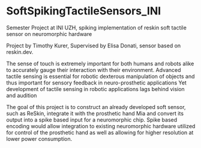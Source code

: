 # SoftSpikingTactileSensors_INI
Semester Project at INI UZH, spiking implementation of reskin soft tactile sensor on neuromorphic hardware

Project by Timothy Kurer, Supervised by Elisa Donati, sensor based on reskin.dev.

The sense of touch is extremely important for both humans and robots alike to accurately gauge
their interaction with their environment. Advanced tactile sensing is essential for robotic dexterous
manipulation of objects and thus important for sensory feedback in neuro-prosthetic applications
Yet development of tactile sensing in robotic applications lags behind vision and audition

The goal of this project is to construct an already developed soft sensor, such as ReSkin,
integrate it with the prosthetic hand Mia and convert its output into a spike based input for
a neuromorphic chip. Spike based encoding would allow integration to existing neuromorphic
hardware utilized for control of the prosthetic hand as well as allowing for higher resolution at lower
power consumption. 

